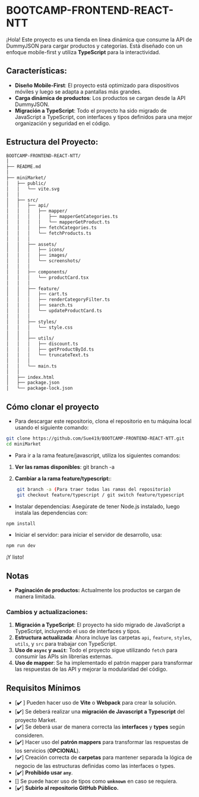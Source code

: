 # BOOTCAMP-FRONTEND-REACT-NTT

¡Hola! Este proyecto es una tienda en línea dinámica que consume la API de DummyJSON para cargar productos y categorías. Está diseñado con un enfoque mobile-first y utiliza **TypeScript** para la interactividad.

## Características:
- **Diseño Mobile-First**: El proyecto está optimizado para dispositivos móviles y luego se adapta a pantallas más grandes.
- **Carga dinámica de productos**: Los productos se cargan desde la API DummyJSON.
- **Migración a TypeScript**: Todo el proyecto ha sido migrado de JavaScript a TypeScript, con interfaces y tipos definidos para una mejor organización y seguridad en el código.

## Estructura del Proyecto:

```bash
BOOTCAMP-FRONTEND-REACT-NTT/
│
├── README.md
│
├── miniMarket/
│   ├── public/
│   │   └── vite.svg
│   │
│   ├── src/
│   │   ├── api/
│   │   │   ├── mapper/
│   │   │   │   ├── mapperGetCategories.ts
│   │   │   │   └── mapperGetProduct.ts
│   │   │   ├── fetchCategories.ts
│   │   │   └── fetchProducts.ts
│   │   │
│   │   ├── assets/
│   │   │   ├── icons/
│   │   │   ├── images/
│   │   │   └── screenshots/
│   │   │
│   │   ├── components/
│   │   │   └── productCard.tsx
│   │   │
│   │   ├── feature/
│   │   │   ├── cart.ts
│   │   │   ├── renderCategoryFilter.ts
│   │   │   ├── search.ts
│   │   │   └── updateProductCard.ts
│   │   │
│   │   ├── styles/
│   │   │   └── style.css
│   │   │
│   │   ├── utils/
│   │   │   ├── discount.ts
│   │   │   ├── getProductById.ts
│   │   │   └── truncateText.ts
│   │   │
│   │   └── main.ts
│   │
│   ├── index.html
│   ├── package.json
│   └── package-lock.json

``` 


## Cómo clonar el proyecto
- Para descargar este repositorio, clona el repositorio en tu máquina local usando el siguiente comando:

```bash
git clone https://github.com/Sue419/BOOTCAMP-FRONTEND-REACT-NTT.git
cd miniMarket
```

- Para ir a la rama feature/javascript, utiliza los siguientes comandos:

1. **Ver las ramas disponibles**:
    git branch -a

2. **Cambiar a la rama feature/typescript:**:
```bash
    git branch -a (Para traer todas las ramas del repositorio)
    git checkout feature/typescript / git switch feature/typescript
  ```

- Instalar dependencias: Asegúrate de tener Node.js instalado, luego instala las dependencias con:

```bash
npm install
```

- Iniciar el servidor: para iniciar el servidor de desarrollo, usa:

```bash
npm run dev
```
¡Y listo! 

## Notas
- **Paginación de productos:** Actualmente los productos se cargan de manera limitada.


### Cambios y actualizaciones:
1. **Migración a TypeScript**: El proyecto ha sido migrado de JavaScript a TypeScript, incluyendo el uso de interfaces y tipos.
2. **Estructura actualizada**: Ahora incluye las carpetas `api`, `feature`, `styles`, `utils`, y `src` para trabajar con TypeScript.
3. **Uso de `async` y `await`**: Todo el proyecto sigue utilizando `fetch` para consumir las APIs sin librerías externas.
4. **Uso de mapper**: Se ha implementado el patrón mapper para transformar las respuestas de las API y mejorar la modularidad del código.

## Requisitos Mínimos

- [✔️ ] Pueden hacer uso de **Vite** o **Webpack** para crear la solución.
- [✔️] Se deberá realizar una **migración de Javascript a Typescript** del proyecto Market.
- [✔️] Se deberá usar de manera correcta las **interfaces** y **types** según consideren.
- [✔️] Hacer uso del **patrón mappers** para transformar las respuestas de los servicios (**OPCIONAL**).
- [✔️] Creación correcta de **carpetas** para mantener separada la lógica de negocio de las estructuras definidas como las interfaces o types.
- [✔️] **Prohibido usar `any`**.
- [] Se puede hacer uso de tipos como **`unknown`** en caso se requiera.
- [✔️] **Subirlo al repositorio GitHub Público.**
